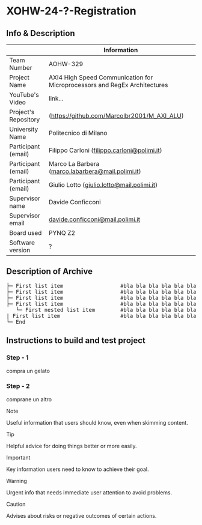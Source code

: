 # XOHW-24-?-Registration
## Info & Description

|                         | Information   |
| -------------           | ------------- |
| Team Number             | AOHW-329      |
| Project Name            | AXI4 High Speed Communication for Microprocessors and RegEx Architectures  |
| YouTube's Video         | link...      |
| Project's Repository    | (https://github.com/Marcolbr2001/M_AXI_ALU)      |
| University Name         | Politecnico di Milano      |
| Participant (email)     | Filippo Carloni (filippo.carloni@polimi.it)      |
| Participant (email)     | Marco La Barbera (marco.labarbera@mail.polimi.it)      |
| Participant (email)     | Giulio Lotto (giulio.lotto@mail.polimi.it)      |
| Supervisor name         | Davide Conficconi      |
| Supervisor email        | davide.conficconi@mail.polimi.it |
| Board used              | PYNQ Z2 |
| Software version        | ? |

## Description of Archive

<pre>
├─ First list item                  #bla bla bla bla bla bla bla giulio gay
├─ First list item                  #bla bla bla bla bla bla bla giulio gay
├─ First list item                  #bla bla bla bla bla bla bla giulio gay
├─ First list item                  #bla bla bla bla bla bla bla giulio gay
   └─ First nested list item        #bla bla bla bla bla bla bla giulio gay
| First list item                   #bla bla bla bla bla bla bla giulio gay
└─ End
</pre>

## Instructions to build and test project

### Step - 1

compra un gelato

### Step - 2

comprane un altro


> [!NOTE]
> Useful information that users should know, even when skimming content.

> [!TIP]
> Helpful advice for doing things better or more easily.

> [!IMPORTANT]
> Key information users need to know to achieve their goal.

> [!WARNING]
> Urgent info that needs immediate user attention to avoid problems.

> [!CAUTION]
> Advises about risks or negative outcomes of certain actions.
